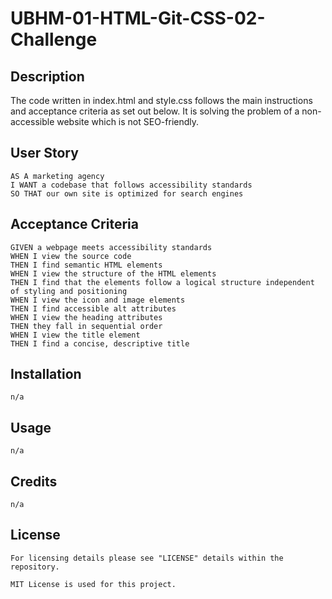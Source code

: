 # UBHM-01-HTML-Git-CSS-02-Challenge

## Description

The code written in index.html and style.css follows the main instructions and acceptance criteria as set out below. It is solving the problem of a non-accessible website which is not SEO-friendly.

## User Story

```
AS A marketing agency
I WANT a codebase that follows accessibility standards
SO THAT our own site is optimized for search engines
```

## Acceptance Criteria

```
GIVEN a webpage meets accessibility standards
WHEN I view the source code
THEN I find semantic HTML elements
WHEN I view the structure of the HTML elements
THEN I find that the elements follow a logical structure independent of styling and positioning
WHEN I view the icon and image elements
THEN I find accessible alt attributes
WHEN I view the heading attributes
THEN they fall in sequential order
WHEN I view the title element
THEN I find a concise, descriptive title
```

## Installation
```
n/a
```
## Usage
```
n/a

```
## Credits
```
n/a
```
## License
```
For licensing details please see "LICENSE" details within the repository.

MIT License is used for this project.
```